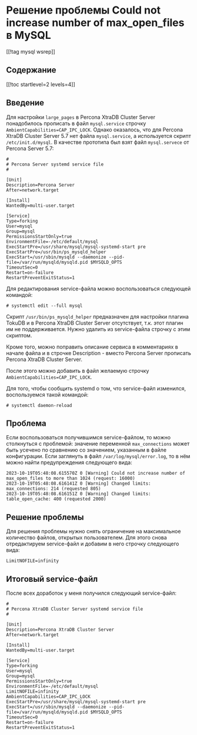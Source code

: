 Решение проблемы Could not increase number of max_open_files в MySQL
====================================================================

[[!tag mysql wsrep]]

Содержание
----------

[[!toc startlevel=2 levels=4]]

Введение
--------

Для настройки `large_pages` в Percona XtraDB Cluster Server понадобилось прописать в файл `mysql.service` строчку `AmbientCapabilities=CAP_IPC_LOCK`. Однако оказалось, что для Percona XtraDB Cluster Server 5.7 нет файла `mysql.service`, а используется скрипт `/etc/init.d/mysql`. В качестве прототипа был взят файл `mysql.servece` от Percona Server 5.7:

    #
    # Percona Server systemd service file
    #
    
    [Unit]
    Description=Percona Server
    After=network.target
    
    [Install]
    WantedBy=multi-user.target
    
    [Service]
    Type=forking
    User=mysql
    Group=mysql
    PermissionsStartOnly=true
    EnvironmentFile=-/etc/default/mysql
    ExecStartPre=/usr/share/mysql/mysql-systemd-start pre
    ExecStartPre=/usr/bin/ps_mysqld_helper
    ExecStart=/usr/sbin/mysqld --daemonize --pid-file=/var/run/mysqld/mysqld.pid $MYSQLD_OPTS
    TimeoutSec=0
    Restart=on-failure
    RestartPreventExitStatus=1

Для редактирования service-файла можно воспользоваться следующей командой:

    # systemctl edit --full mysql

Скрипт `/usr/bin/ps_mysqld_helper` предназначен для настройки плагина TokuDB и в Percona XtraDB Cluster Server отсутствует, т.к. этот плагин им не поддерживается. Нужно удалить из service-файла строчку с этим скриптом.

Кроме того, можно поправить описание сервиса в комментариях в начале файла и в строчке Description - вместо Percona Server прописать Percona XtraDB Cluster Server.

После этого можно добавить в файл желаемую строчку `AmbientCapabilities=CAP_IPC_LOCK`.

Для того, чтобы сообщить systemd о том, что service-файл изменился, воспользуемся такой командой:

    # systemctl daemon-reload

Проблема
--------

Если воспользоваться получившимся service-файлом, то можно столкнуться с проблемой: значение переменной `max_connections` может быть усечено по сравнению со значением, указанным в файле конфигурации. Если заглянуть в файл `/var/log/mysql/error.log`, то в нём можно найти предупреждения следующего вида:

    2023-10-19T05:48:08.615570Z 0 [Warning] Could not increase number of max_open_files to more than 1024 (request: 16000)
    2023-10-19T05:48:08.616141Z 0 [Warning] Changed limits: max_connections: 214 (requested 805)
    2023-10-19T05:48:08.616151Z 0 [Warning] Changed limits: table_open_cache: 400 (requested 2000)

Решение проблемы
----------------

Для решения проблемы нужно снять ограничение на максимальное количество файлов, открытых пользователем. Для этого снова отредактируем service-файл и добавим в него строчку следующего вида:

    LimitNOFILE=infinity

Итоговый service-файл
---------------------

После всех доработок у меня получился следующий service-файл:

    #
    # Percona XtraDB Cluster Server systemd service file
    #
    
    [Unit]
    Description=Percona XtraDB Cluster Server
    After=network.target
    
    [Install]
    WantedBy=multi-user.target
    
    [Service]
    Type=forking
    User=mysql
    Group=mysql
    PermissionsStartOnly=true
    EnvironmentFile=-/etc/default/mysql
    LimitNOFILE=infinity
    AmbientCapabilities=CAP_IPC_LOCK
    ExecStartPre=/usr/share/mysql/mysql-systemd-start pre
    ExecStart=/usr/sbin/mysqld --daemonize --pid-file=/var/run/mysqld/mysqld.pid $MYSQLD_OPTS
    TimeoutSec=0
    Restart=on-failure
    RestartPreventExitStatus=1

